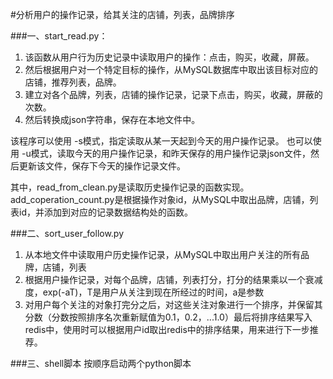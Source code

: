#分析用户的操作记录，给其关注的店铺，列表，品牌排序

###一、start_read.py：
1. 该函数从用户行为历史记录中读取用户的操作：点击，购买，收藏，屏蔽。
2. 然后根据用户对一个特定目标的操作，从MySQL数据库中取出该目标对应的店铺，推荐列表，品牌。
3. 建立对各个品牌，列表，店铺的操作记录，记录下点击，购买，收藏，屏蔽的次数。
4. 然后转换成json字符串，保存在本地文件中。

该程序可以使用 -s模式，指定读取从某一天起到今天的用户操作记录。
也可以使用 -u模式，读取今天的用户操作记录，和昨天保存的用户操作记录json文件，然后更新该文件，保存下今天的操作记录文件。

其中，read_from_clean.py是读取历史操作记录的函数实现。
add_coperation_count.py是根据操作对象id，从MySQL中取出品牌，店铺，列表id，并添加到对应的记录数据结构处的函数。

###二、sort_user_follow.py
1. 从本地文件中读取用户历史操作记录，从MySQL中取出用户关注的所有品牌，店铺，列表
2. 根据用户操作记录，对每个品牌，店铺，列表打分，打分的结果乘以一个衰减度，exp(-aT)，T是用户从关注到现在所经过的时间，a是参数
3. 对用户每个关注的对象打完分之后，对这些关注对象进行一个排序，并保留其分数（分数按照排序名次重新赋值为0.1，0.2，...1.0）最后将排序结果写入redis中，使用时可以根据用户id取出redis中的排序结果，用来进行下一步推荐。

###三、shell脚本
按顺序启动两个python脚本


